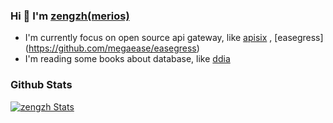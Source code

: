 ### Hi 👋 I'm [zengzh(merios)](https://www.cnblogs.com/jianzihao/)

- I'm currently focus on open source api gateway, like [apisix](https://github.com/apache/apisix) , [easegress] (https://github.com/megaease/easegress)
- I'm reading some books about database, like [ddia](https://dataintensive.net/)

### Github Stats

[![zengzh Stats](https://github-readme-stats.vercel.app/api?username=zengzzzzz&show_icons=true&count_private=true&title_color=333&text_color=777)](https://github.com/zengzzzzz)
